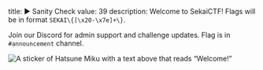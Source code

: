 title: ▶ Sanity Check
value: 39
description: Welcome to SekaiCTF! Flags will be in format `SEKAI\{[\x20-\x7e]+\}`.

Join our Discord for admin support and challenge updates. Flag is in `#announcement` channel.

![A sticker of Hatsune Miku with a text above that reads “Welcome!”](https://puu.sh/JjUug/bdcf43eebc.png)